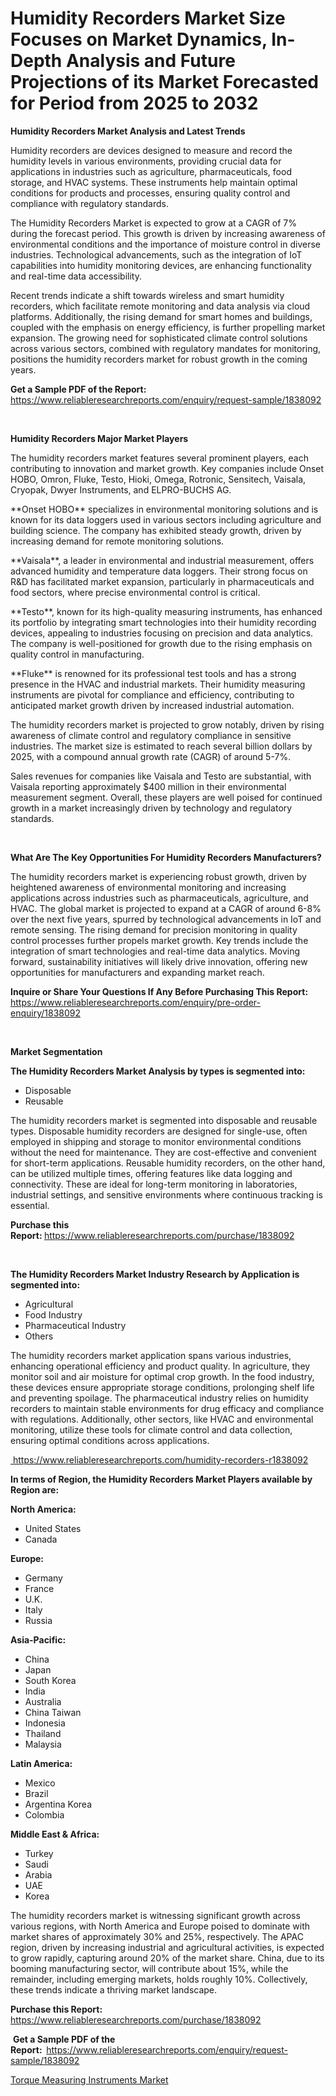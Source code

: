 <p><h1>Humidity Recorders Market Size Focuses on Market Dynamics, In-Depth Analysis and Future Projections of its Market Forecasted for Period from 2025 to 2032</h1></p><p><strong>Humidity Recorders Market Analysis and Latest Trends</strong></p>
<p><p>Humidity recorders are devices designed to measure and record the humidity levels in various environments, providing crucial data for applications in industries such as agriculture, pharmaceuticals, food storage, and HVAC systems. These instruments help maintain optimal conditions for products and processes, ensuring quality control and compliance with regulatory standards.</p><p>The Humidity Recorders Market is expected to grow at a CAGR of 7% during the forecast period. This growth is driven by increasing awareness of environmental conditions and the importance of moisture control in diverse industries. Technological advancements, such as the integration of IoT capabilities into humidity monitoring devices, are enhancing functionality and real-time data accessibility. </p><p>Recent trends indicate a shift towards wireless and smart humidity recorders, which facilitate remote monitoring and data analysis via cloud platforms. Additionally, the rising demand for smart homes and buildings, coupled with the emphasis on energy efficiency, is further propelling market expansion. The growing need for sophisticated climate control solutions across various sectors, combined with regulatory mandates for monitoring, positions the humidity recorders market for robust growth in the coming years.</p></p>
<p><strong>Get a Sample PDF of the Report:&nbsp;</strong> <a href="https://www.reliableresearchreports.com/enquiry/request-sample/1838092?utm_campaign=2954&utm_medium=2&utm_source=Github&utm_content=ia&utm_term=05032025&utm_id=humidity-recorders">https://www.reliableresearchreports.com/enquiry/request-sample/1838092</a></p>
<p>&nbsp;</p>
<p><strong>Humidity Recorders Major Market Players</strong></p>
<p><p>The humidity recorders market features several prominent players, each contributing to innovation and market growth. Key companies include Onset HOBO, Omron, Fluke, Testo, Hioki, Omega, Rotronic, Sensitech, Vaisala, Cryopak, Dwyer Instruments, and ELPRO-BUCHS AG.</p><p>**Onset HOBO** specializes in environmental monitoring solutions and is known for its data loggers used in various sectors including agriculture and building science. The company has exhibited steady growth, driven by increasing demand for remote monitoring solutions. </p><p>**Vaisala**, a leader in environmental and industrial measurement, offers advanced humidity and temperature data loggers. Their strong focus on R&D has facilitated market expansion, particularly in pharmaceuticals and food sectors, where precise environmental control is critical.</p><p>**Testo**, known for its high-quality measuring instruments, has enhanced its portfolio by integrating smart technologies into their humidity recording devices, appealing to industries focusing on precision and data analytics. The company is well-positioned for growth due to the rising emphasis on quality control in manufacturing.</p><p>**Fluke** is renowned for its professional test tools and has a strong presence in the HVAC and industrial markets. Their humidity measuring instruments are pivotal for compliance and efficiency, contributing to anticipated market growth driven by increased industrial automation.</p><p>The humidity recorders market is projected to grow notably, driven by rising awareness of climate control and regulatory compliance in sensitive industries. The market size is estimated to reach several billion dollars by 2025, with a compound annual growth rate (CAGR) of around 5-7%.</p><p>Sales revenues for companies like Vaisala and Testo are substantial, with Vaisala reporting approximately $400 million in their environmental measurement segment. Overall, these players are well poised for continued growth in a market increasingly driven by technology and regulatory standards.</p></p>
<p>&nbsp;</p>
<p><strong>What Are The Key Opportunities For Humidity Recorders Manufacturers?</strong></p>
<p><p>The humidity recorders market is experiencing robust growth, driven by heightened awareness of environmental monitoring and increasing applications across industries such as pharmaceuticals, agriculture, and HVAC. The global market is projected to expand at a CAGR of around 6-8% over the next five years, spurred by technological advancements in IoT and remote sensing. The rising demand for precision monitoring in quality control processes further propels market growth. Key trends include the integration of smart technologies and real-time data analytics. Moving forward, sustainability initiatives will likely drive innovation, offering new opportunities for manufacturers and expanding market reach.</p></p>
<p><strong>Inquire or Share Your Questions If Any Before Purchasing This Report:</strong> <a href="https://www.reliableresearchreports.com/enquiry/pre-order-enquiry/1838092?utm_campaign=2954&utm_medium=2&utm_source=Github&utm_content=ia&utm_term=05032025&utm_id=humidity-recorders">https://www.reliableresearchreports.com/enquiry/pre-order-enquiry/1838092</a></p>
<p>&nbsp;</p>
<p><strong>Market Segmentation</strong></p>
<p><strong>The Humidity Recorders Market Analysis by types is segmented into:</strong></p>
<p><ul><li>Disposable</li><li>Reusable</li></ul></p>
<p><p>The humidity recorders market is segmented into disposable and reusable types. Disposable humidity recorders are designed for single-use, often employed in shipping and storage to monitor environmental conditions without the need for maintenance. They are cost-effective and convenient for short-term applications. Reusable humidity recorders, on the other hand, can be utilized multiple times, offering features like data logging and connectivity. These are ideal for long-term monitoring in laboratories, industrial settings, and sensitive environments where continuous tracking is essential.</p></p>
<p><strong>Purchase this Report:&nbsp;</strong><a href="https://www.reliableresearchreports.com/purchase/1838092?utm_campaign=2954&utm_medium=2&utm_source=Github&utm_content=ia&utm_term=05032025&utm_id=humidity-recorders">https://www.reliableresearchreports.com/purchase/1838092</a></p>
<p>&nbsp;</p>
<p><strong>The Humidity Recorders Market Industry Research by Application is segmented into:</strong></p>
<p><ul><li>Agricultural</li><li>Food Industry</li><li>Pharmaceutical Industry</li><li>Others</li></ul></p>
<p><p>The humidity recorders market application spans various industries, enhancing operational efficiency and product quality. In agriculture, they monitor soil and air moisture for optimal crop growth. In the food industry, these devices ensure appropriate storage conditions, prolonging shelf life and preventing spoilage. The pharmaceutical industry relies on humidity recorders to maintain stable environments for drug efficacy and compliance with regulations. Additionally, other sectors, like HVAC and environmental monitoring, utilize these tools for climate control and data collection, ensuring optimal conditions across applications.</p></p>
<p><a href="https://www.reliableresearchreports.com/humidity-recorders-r1838092?utm_campaign=2954&utm_medium=2&utm_source=Github&utm_content=ia&utm_term=05032025&utm_id=humidity-recorders">&nbsp;https://www.reliableresearchreports.com/humidity-recorders-r1838092</a></p>
<p><strong>In terms of Region, the Humidity Recorders Market Players available by Region are:</strong></p>
<p>
    <p> <strong> North America: </strong>
        <ul>
            <li>United States</li>
            <li>Canada</li>
        </ul>
        </p> 
    <p> <strong> Europe: </strong>
        <ul>
            <li>Germany</li>
            <li>France</li>
            <li>U.K.</li>
            <li>Italy</li>
            <li>Russia</li>
        </ul>
        </p> 
    <p> <strong> Asia-Pacific: </strong>
        <ul>
            <li>China</li>
            <li>Japan</li>
            <li>South Korea</li>
            <li>India</li>
            <li>Australia</li>
            <li>China Taiwan</li>
            <li>Indonesia</li>
            <li>Thailand</li>
            <li>Malaysia</li>
        </ul>
        </p> 
    <p> <strong> Latin America: </strong>
        <ul>
            <li>Mexico</li>
            <li>Brazil</li>
            <li>Argentina Korea</li>
            <li>Colombia</li>
        </ul>
        </p> 
    <p> <strong> Middle East & Africa: </strong>
        <ul>
            <li>Turkey</li>
            <li>Saudi</li>
            <li>Arabia</li>
            <li>UAE</li>
            <li>Korea</li>
        </ul>
    </p>
    </p>
<p><p>The humidity recorders market is witnessing significant growth across various regions, with North America and Europe poised to dominate with market shares of approximately 30% and 25%, respectively. The APAC region, driven by increasing industrial and agricultural activities, is expected to grow rapidly, capturing around 20% of the market share. China, due to its booming manufacturing sector, will contribute about 15%, while the remainder, including emerging markets, holds roughly 10%. Collectively, these trends indicate a thriving market landscape.</p></p>
<p><strong>Purchase this Report: </strong><a href="https://www.reliableresearchreports.com/purchase/1838092?utm_campaign=2954&utm_medium=2&utm_source=Github&utm_content=ia&utm_term=05032025&utm_id=humidity-recorders">https://www.reliableresearchreports.com/purchase/1838092</a></p>
<p>&nbsp;<strong>Get a Sample PDF of the Report:&nbsp;&nbsp;</strong><a href="https://www.reliableresearchreports.com/enquiry/request-sample/1838092?utm_campaign=2954&utm_medium=2&utm_source=Github&utm_content=ia&utm_term=05032025&utm_id=humidity-recorders">https://www.reliableresearchreports.com/enquiry/request-sample/1838092</a></p>
<p><strong></strong></p>
<p><p><a href="https://github.com/berbelsagwan/Market-Research-Report-List-1/blob/main/torque-measuring-instruments-market.md?utm_campaign=2954&utm_medium=2&utm_source=Github&utm_content=ia&utm_term=05032025&utm_id=humidity-recorders">Torque Measuring Instruments Market</a></p></p>